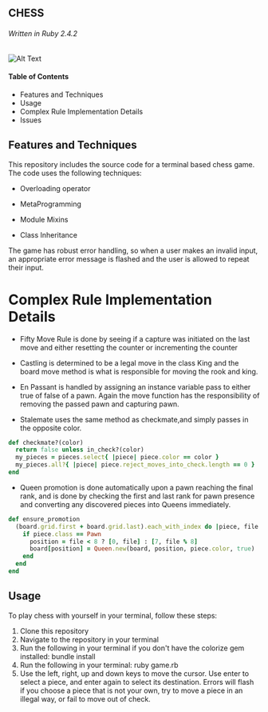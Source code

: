 ## CHESS
###### Written in Ruby 2.4.2

![Alt Text](https://media.giphy.com/media/l4EoZkoVBFoEzJRkc/giphy.gif)
#### Table of Contents

* Features and Techniques
* Usage
* Complex Rule Implementation Details
* Issues

## Features and Techniques

This repository includes the source code for a terminal based chess game. The code uses the following techniques:

* Overloading operator

* MetaProgramming

* Module Mixins

* Class Inheritance

The game has robust error handling, so when a user makes an invalid input, an appropriate error message is flashed and the user is allowed to repeat their input.

# Complex Rule Implementation Details

* Fifty Move Rule is done by seeing if a capture was initiated on the last move and either resetting the counter or incrementing the counter

* Castling is determined to be a legal move in the class King and the board move method is what is responsible for moving the rook and king.

* En Passant is handled by assigning an instance variable pass to either true of false of a pawn. Again the move function has the responsibility of removing the passed pawn and capturing pawn.

* Stalemate uses the same method as checkmate,and simply passes in the opposite color.

```ruby
def checkmate?(color)
  return false unless in_check?(color)
  my_pieces = pieces.select{ |piece| piece.color == color }
  my_pieces.all?{ |piece| piece.reject_moves_into_check.length == 0 }
end
```

* Queen promotion is done automatically upon a pawn reaching the final rank, and is done by checking the first and last rank for pawn presence and converting any discovered pieces into Queens immediately.

```ruby
def ensure_promotion
  (board.grid.first + board.grid.last).each_with_index do |piece, file|
    if piece.class == Pawn
      position = file < 8 ? [0, file] : [7, file % 8]
      board[position] = Queen.new(board, position, piece.color, true)
    end
  end
end
```

## Usage

To play chess with yourself in your terminal, follow these steps:

1. Clone this repository
2. Navigate to the repository in your terminal
3. Run the following in your terminal if you don't have the colorize gem installed:
bundle install
4. Run the following in your terminal:
ruby game.rb
5. Use the left, right, up and down keys to move the cursor.
Use enter to select a piece, and enter again to select its destination. Errors will flash if you choose a piece that is not your own, try to move a piece in an illegal way, or fail to move out of check.
